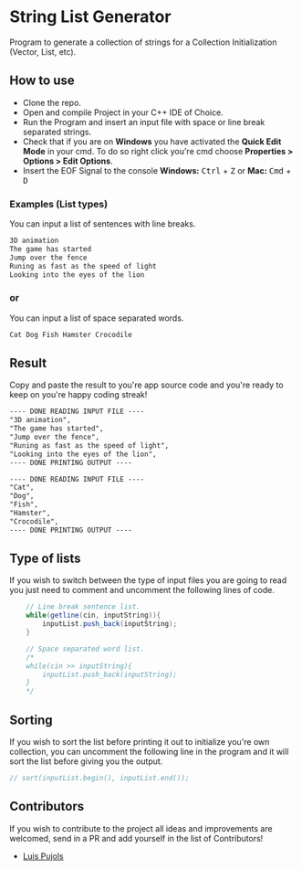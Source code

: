 # String List Generator
Program to generate a collection of strings for a Collection Initialization (Vector, List, etc).

## How to use
- Clone the repo.
- Open and compile Project in your C++ IDE of Choice.
- Run the Program and insert an input file with space or line break separated strings.
- Check that if you are on **Windows** you have activated the **Quick Edit Mode** in your cmd. To do so right click you're cmd choose **Properties > Options > Edit Options**.
- Insert the EOF Signal to the console **Windows:** <kbd>Ctrl</kbd> + <kbd>Z</kbd> or **Mac:** <kbd>Cmd</kbd> + <kbd>D</kbd>

### Examples (List types)
You can input a list of sentences with line breaks.
```txt
3D animation
The game has started
Jump over the fence
Runing as fast as the speed of light
Looking into the eyes of the lion
```

### or

You can input a list of space separated words.

```txt
Cat Dog Fish Hamster Crocodile
```

## Result
Copy and paste the result to you're app source code and you're ready to keep on you're happy coding streak!
```txt
---- DONE READING INPUT FILE ----
"3D animation",
"The game has started",
"Jump over the fence",
"Runing as fast as the speed of light",
"Looking into the eyes of the lion",
---- DONE PRINTING OUTPUT ----
```

```txt
---- DONE READING INPUT FILE ----
"Cat",
"Dog",
"Fish",
"Hamster",
"Crocodile",
---- DONE PRINTING OUTPUT ----
```

## Type of lists
If you wish to switch between the type of input files you are going to read you just need to comment and uncomment the following lines of code.
```cs
    // Line break sentence list.
    while(getline(cin, inputString)){
        inputList.push_back(inputString);
    }

    // Space separated word list.
    /*
    while(cin >> inputString){
        inputList.push_back(inputString);
    }
    */
```

## Sorting
If you wish to sort the list before printing it out to initialize you're own collection, you can uncomment the following line in the program and it will sort the list before giving you the output.
```cs
// sort(inputList.begin(), inputList.end());
```

## Contributors
If you wish to contribute to the project all ideas and improvements are welcomed, send in a PR and add yourself in the list of Contributors!
* [Luis Pujols](https://github.com/pujolsluis)